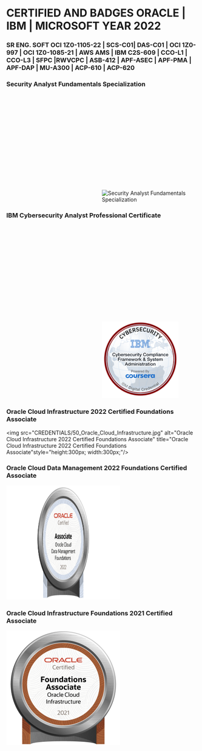 # CERTIFIED AND BADGES ORACLE | IBM | MICROSOFT YEAR 2022

### SR ENG. SOFT OCI 1Z0-1105-22 | SCS-C01| DAS-C01 | OCI 1Z0-997 | OCI 1Z0-1085-21 | AWS AMS | IBM C2S-609 | CCO-L1 | CCO-L3 | SFPC |RWVCPC | ASB-412 | APF-ASEC | APF-PMA | APF-DAP | MU-A300 | ACP-610 | ACP-620


### Security Analyst Fundamentals Specialization

<img src="https://www.credly.com/badges/c0161e58-7a64-47e0-bba7-194e8440824f/public_url" alt="Security Analyst Fundamentals Specialization" title="Security Analyst Fundamentals Specialization" style="40%; width: 40%; margin-left: 50%; margin-top: 50%"/>

### IBM Cybersecurity Analyst Professional Certificate

<img src="CREDENTIALS/Cybersec_compl_framew_sys_admin.png" alt="IBM Cybersecurity Analyst Professional Certificate" title="IBM Cybersecurity Analyst Professional Certificate" style="40%; width: 40%; margin-left: 50%; margin-top: 50%"/>

### Oracle Cloud Infrastructure 2022 Certified Foundations Associate

<img src="CREDENTIALS/50_Oracle_Cloud_Infrastructure.jpg" alt="Oracle Cloud Infrastructure 2022 Certified Foundations Associate" title="Oracle Cloud Infrastructure 2022 Certified Foundations Associate"style="height:300px; width:300px;"/>

### Oracle Cloud Data Management 2022 Foundations Certified Associate

<img src="CREDENTIALS/OCDMF2022.jpg" alt="Oracle Cloud Data Management 2022 Foundations Certified Associate" title="Oracle Cloud Data Management 2022 Foundations Certified Associate" style="height:300px; width:300px;"/>

### Oracle Cloud Infrastructure Foundations 2021 Certified Associate

<img src="CREDENTIALS/50_Oracle_Cloud_Infrastructure.jpg" alt="Oracle Cloud Infrastructure Foundations 2021 Certified Associate" title="Oracle Cloud Infrastructure Foundations 2021 Certified Associate" style="height:300px; width:300px;"/>